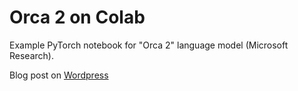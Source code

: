 # Orca 2 on Colab

Example PyTorch notebook for "Orca 2" language model (Microsoft Research).

Blog post on [Wordpress](https://m0nads.wordpress.com/2023/11/27/orca-2-on-colab/)
